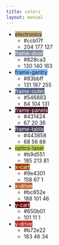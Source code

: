 ```yaml
---
title: colors
layout: manual
---
```




- <span style="background-color:#ccb17f">electronics</span>
  - #ccb17f
  - 204 177 127
- <span style="background-color:#828ca3;color:#ffffff">frame-door</span>
  - #828ca3
  - 130	140	163
- <span style="background-color:#83bbff">frame-gantry</span>
  - #83bbff
  - 131	187	255
- <span style="background-color:#546883;color:#ffffff">frame-outer</span>
  - #546883
  - 84	104	131
- <span style="background-color:#431424;color:#ffffff">frame-panels</span>
  - #431424
  - 67	20	36
- <span style="background-color:#443858;color:#ffffff">frame-table</span>
  - #443858
  - 68	56	88
- <span style="background-color:#b9d551">optics-laser</span>
  - #b9d551
  - 185	213	81
- <span style="background-color:#9e4301;color:#ffffff">x-cart</span>
  - #9e4301
  - 158	67	1
- <span style="background-color:#bc652e;color:#ffffff">x-drive</span>
  - #bc652e
  - 188	101	46
- <span style="background-color:#650b01;color:#ffffff">y-cart</span>
  - #650b01
  - 101	11	1
- <span style="background-color:#b72e22;color:#ffffff">y-drive</span>
  - #b72e22
  - 183	46	34
